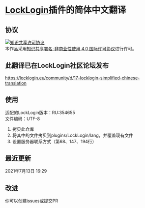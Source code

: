 # [LockLogin](https://www.spigotmc.org/resources/gsa-locklogin.75156/)插件的简体中文翻译
## 协议
<a rel="license" href="http://creativecommons.org/licenses/by-nc/4.0/"><img alt="知识共享许可协议" style="border-width:0" src="https://i.creativecommons.org/l/by-nc/4.0/88x31.png" /></a><br />本作品采用<a rel="license" href="http://creativecommons.org/licenses/by-nc/4.0/">知识共享署名-非商业性使用 4.0 国际许可协议</a>进行许可。
## 此翻译已在LockLogin社区论坛发布
https://locklogin.eu/community/d/17-locklogin-simplified-chinese-translation
## 使用
适配的LockLogin版本：RU:354655  
文件编码：UTF-8
1. 拷贝此仓库
2. 将其中的文件拷贝到plugins/LockLogin/lang，并覆盖现有文件
3. 设置服务器联系方式（第68、147、194行）
## 最近更新
2021年7月13日 16:29
## 改进
你可以创建issues或提交PR